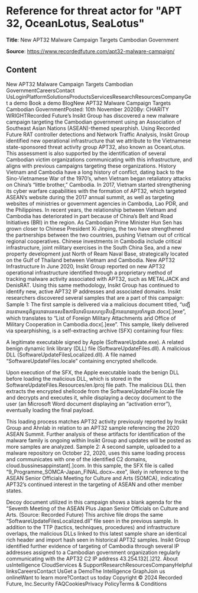 # Reference for threat actor for "APT 32, OceanLotus, SeaLotus"

**Title**: New APT32 Malware Campaign Targets Cambodian Government

**Source**: https://www.recordedfuture.com/apt32-malware-campaign/

## Content
New APT32 Malware Campaign Targets Cambodian GovernmentCareersContact UsLoginPlatformSolutionsProductsServicesResearchResourcesCompanyGet a demo
Book a demo
BlogNew APT32 Malware Campaign Targets Cambodian GovernmentPosted: 10th November 2020By: CHARITY WRIGHTRecorded Future’s Insikt Group has discovered a new malware campaign targeting the Cambodian government using an Association of Southeast Asian Nations (ASEAN)-themed spearphish. Using Recorded Future RAT controller detections and Network Traffic Analysis, Insikt Group identified new operational infrastructure that we attribute to the Vietnamese state-sponsored threat activity group APT32, also known as OceanLotus. This assessment is also supported by the identification of several Cambodian victim organizations communicating with this infrastructure, and aligns with previous campaigns targeting these organizations. 
History
Vietnam and Cambodia have a long history of conflict, dating back to the Sino-Vietnamese War of the 1970’s, when Vietnam began retaliatory attacks on China’s “little brother,” Cambodia. In 2017, Vietnam started strengthening its cyber warfare capabilities with the formation of APT32, which targeted ASEAN’s website during the 2017 annual summit, as well as targeting websites of ministries or government agencies in Cambodia, Lao PDR, and the Philippines.
In recent years, the relationship between Vietnam and Cambodia has deteriorated in part because of China’s Belt and Road Initiatives (BRI) in the region. As Cambodian Prime Minister Hun Sen has grown closer to Chinese President Xi Jinping, the two have strengthened the partnerships between the two countries, pushing Vietnam out of critical regional cooperatives. Chinese investments in Cambodia include critical infrastructure, joint military exercises in the South China Sea, and a new property development just North of Ream Naval Base, strategically located on the Gulf of Thailand between Vietnam and Cambodia. 
New APT32 Infrastructure
In June 2020, Insikt Group reported on new APT32 operational infrastructure identified through a proprietary method of tracking malware activity associated with APT32, such as METALJACK and DenisRAT. Using this same methodology, Insikt Group has continued to identify new, active APT32 IP addresses and associated domains.
Insikt researchers discovered several samples that are a part of this campaign:
Sample 1: The first sample is delivered via a malicious document titled, “បញ្ជីរាយនាមអនុព័ន្ធយោធាបរទេសនិងការិយាល័យសហប្រតិបត្តិការយោធាប្រចាំកម្ពុជា.docx[.]exe”, which translates to “List of Foreign Military Attachments and Office of Military Cooperation in Cambodia.docx[.]exe”. This sample, likely delivered via spearphishing, is a self-extracting archive (SFX) containing four files:

A legitimate executable signed by Apple (SoftwareUpdate.exe).
A related benign dynamic link library (DLL) file (SoftwareUpdateFiles.dll).
A malicious DLL (SoftwareUpdateFilesLocalized.dll).
A file named “SoftwareUpdateFiles.locale” containing encrypted shellcode.

Upon execution of the SFX, the Apple executable loads the benign DLL before loading the malicious DLL, which is stored in the SoftwareUpdateFiles.Resources/en.lproj file path. The malicious DLL then extracts the encrypted shellcode from the SoftwareUpdateFile.locale file and decrypts and executes it, while displaying a decoy document to the user (an Microsoft Word document displaying an “activation error”), eventually loading the final payload. 

This loading process matches APT32 activity previously reported by Insikt Group and Ahnlab in relation to an APT32 sample referencing the 2020 ASEAN Summit. Further analysis of these artifacts for identification of the malware family is ongoing within Insikt Group and updates will be posted as more samples are analyzed.
Sample 2: A second sample, uploaded to a malware repository on October 22, 2020, uses this same loading process and communicates with one of the identified C2 domains, cloud.bussinesappinstant[.]com. 
In this sample, the SFX file is called “9_Programme_SOMCA-Japan_FINAL.docx~.exe”, likely in reference to the ASEAN Senior Officials Meeting for Culture and Arts (SOMCA), indicating APT32’s continued interest in the targeting of ASEAN and other member states. 

Decoy document utilized in this campaign shows a blank agenda for the “Seventh Meeting of the ASEAN Plus Japan Senior Officials on Culture and Arts. (Source: Recorded Future)
This archive file drops the same “SoftwareUpdateFilesLocalized.dll” file seen in the previous sample. In addition to the TTP (tactics, techniques, procedures) and infrastructure overlaps, the malicious DLLs linked to this latest sample share an identical rich header and import hash seen in historical APT32 samples.
Insikt Group identified further evidence of targeting of Cambodia through several IP addresses assigned to a Cambodian government organization regularly communicating with the APT32 C2 IP address 43.254.132[.]212. 
About usIntelligence CloudServices & SupportResearchResourcesCompanyHelpful linksCareersContact UsGet a DemoThe Intelligence GraphJoin us onlineWant to learn more?Contact us today
Copyright © 2024 Recorded Future, Inc.Security FAQCookiesPrivacy PolicyTerms & Conditions